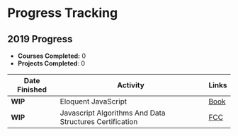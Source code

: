 # Progress Tracking

## 2019 Progress

* **Courses Completed:** 0
* **Projects Completed**: 0

| Date Finished | Activity                             | Links                                                                                                                                             |
| ------------- | ------------------------------------ | ------------------------------------------------------------------------------------------------------------------------------------------------- |
| **WIP**       | Eloquent JavaScript                  | [Book](https://eloquentjavascript.net/)                                                              |
| **WIP**       | Javascript Algorithms And Data Structures Certification | [FCC](https://learn.freecodecamp.org/) |